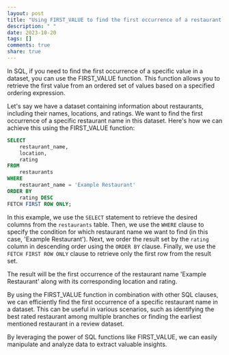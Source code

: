 ```yaml
---
layout: post
title: "Using FIRST_VALUE to find the first occurrence of a restaurant name in a dataset"
description: " "
date: 2023-10-20
tags: []
comments: true
share: true
---
```


In SQL, if you need to find the first occurrence of a specific value in a dataset, you can use the FIRST_VALUE function. This function allows you to retrieve the first value from an ordered set of values based on a specified ordering expression. 

Let's say we have a dataset containing information about restaurants, including their names, locations, and ratings. We want to find the first occurrence of a specific restaurant name in this dataset. Here's how we can achieve this using the FIRST_VALUE function:

```sql
SELECT 
    restaurant_name,
    location,
    rating
FROM
    restaurants
WHERE
    restaurant_name = 'Example Restaurant'
ORDER BY
    rating DESC
FETCH FIRST ROW ONLY;
```

In this example, we use the `SELECT` statement to retrieve the desired columns from the `restaurants` table. Then, we use the `WHERE` clause to specify the condition for which restaurant name we want to find (in this case, 'Example Restaurant'). Next, we order the result set by the `rating` column in descending order using the `ORDER BY` clause. Finally, we use the `FETCH FIRST ROW ONLY` clause to retrieve only the first row from the result set.

The result will be the first occurrence of the restaurant name 'Example Restaurant' along with its corresponding location and rating.

By using the FIRST_VALUE function in combination with other SQL clauses, we can efficiently find the first occurrence of a specific restaurant name in a dataset. This can be useful in various scenarios, such as identifying the best rated restaurant among multiple branches or finding the earliest mentioned restaurant in a review dataset.

By leveraging the power of SQL functions like FIRST_VALUE, we can easily manipulate and analyze data to extract valuable insights.